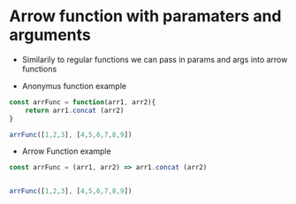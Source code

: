 # Arrow function with paramaters and arguments 


- Similarily to regular functions we can pass in params and args into arrow functions

- Anonymus function example 

```js
const arrFunc = function(arr1, arr2){
    return arr1.concat (arr2)
}

arrFunc([1,2,3], [4,5,6,7,8,9])
```

- Arrow Function example 
```js
const arrFunc = (arr1, arr2) => arr1.concat (arr2)


arrFunc([1,2,3], [4,5,6,7,8,9])
```